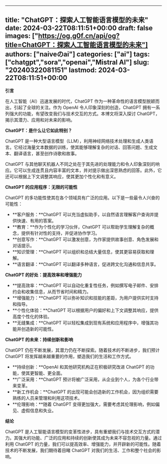 
---
title: "ChatGPT：探索人工智能语言模型的未来"
date: 2024-03-22T08:11:51+00:00
draft: false
images: ["https://og.g0f.cn/api/og?title=ChatGPT：探索人工智能语言模型的未来"]
authors: ["naiveのai"]
categories: ["ai"]
tags: ["chatgpt","sora","openai","Mistral AI"]
slug: "20240322081151"
lastmod: 2024-03-22T08:11:51+00:00
---
**引言**

在人工智能（AI）迅速发展的时代，ChatGPT 作为一种革命性的语言模型脱颖而出，引起了全球的关注。作为 OpenAI 令人印象深刻的创造，ChatGPT 拥有一系列强大的功能，有望改变我们与技术交互的方式。本博文将深入探讨 ChatGPT，揭示其潜力、应用和对未来的影响。

**ChatGPT：是什么让它如此特别？**

ChatGPT 是一种大型语言模型（LLM），利用神经网络技术处理和生成人类语言。它经过海量文本数据的训练，使其能够理解复杂的对话、回答问题、生成文本、翻译语言，甚至创作诗歌和故事。

ChatGPT 与其他聊天机器人不同之处在于其先进的处理能力和令人印象深刻的响应。它可以生成连贯且内容丰富的文本，并对提示做出深思熟虑的回答。此外，它还可以根据上下文调整其响应，使其更加个性化和有意义。

**ChatGPT 的应用程序：无限的可能性**

ChatGPT 的多功能性使其在各个领域具有广泛的应用。以下是一些最令人兴奋的可能性：

* **客户服务：**ChatGPT 可以充当虚拟助手，以自然语言理解客户查询并提供快速、有用的答案。
* **教育：**作为个性化的学习伙伴，ChatGPT 可以帮助学生理解复杂的概念，提供有针对性的支持，并促进协作学习。
* **创意写作：**ChatGPT 可以激发创意，为作家提供故事创意、角色发展和对话提示。
* **知识管理：**ChatGPT 可以组织和总结大量信息，使其更容易获取和理解。
* **语言翻译：**ChatGPT 可以翻译多种语言，促进跨文化沟通和信息共享。

**ChatGPT 的好处：提高效率和增强能力**

* **提高效率：**ChatGPT 可以自动化重复性任务，例如撰写电子邮件、安排约会和收集信息，从而节省时间和精力。
* **增强能力：**ChatGPT 可以弥补知识和技能的差距，为用户提供实时支持和指导。
* **个性化体验：**ChatGPT 可以根据用户的偏好和上下文调整其响应，提供高度个性化的体验。
* **无缝集成：**ChatGPT 可以轻松集成到现有系统和应用程序中，增强其功能并创造新的可能性。

**ChatGPT 的未来：持续创新和影响**

ChatGPT 仍在不断发展，其潜力仍在不断探索。随着技术的不断进步，我们预计 ChatGPT 将发挥越来越重要的作用，塑造我们的生活和工作方式。

* **持续创新：**OpenAI 和其他研究机构正在积极研究改进 ChatGPT 的功能，使其更智能、更全面。
* **广泛采用：**ChatGPT 预计将被广泛采用，从企业到个人，为各个行业带来变革。
* **新工作机会：**ChatGPT 的出现可能会创造新的工作机会，因为组织需要熟练的人员来管理和利用这项技术。
* **伦理影响：**随着 ChatGPT 变得更加强大，需要考虑其伦理影响，例如偏见、虚假信息和失业。

**结论**

ChatGPT 是人工智能语言模型的变革性进步，具有重塑我们与技术交互方式的潜力。其强大的功能、广泛的应用和持续的创新使其成为未来不容忽视的力量。通过利用 ChatGPT 的力量，我们可以提高效率、增强能力，并开辟新的可能性。随着技术的不断发展，我们期待着目睹 ChatGPT 对我们的生活、工作和整个社会的影响。